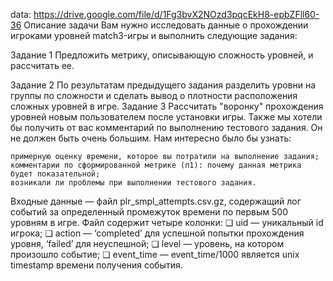 
data: https://drive.google.com/file/d/1Fg3bvX2NOzd3pqcEkH8-epbZFll60-36
Описание задачи Вам нужно исследовать данные о прохождении игроками уровней match3-игры и выполнить следующие задания:

Задание 1
Предложить метрику, описывающую сложность уровней, и рассчитать ее.

Задание 2
По результатам предыдущего задания разделить уровни на группы по сложности и сделать вывод о плотности расположения сложных уровней в игре.
Задание 3
Рассчитать "воронку" прохождения уровней новым пользователем после установки игры.
Также мы хотели бы получить от вас комментарий по выполнению тестового задания. Он не должен быть очень большим. Нам интересно было бы узнать:

    примерную оценку времени, которое вы потратили на выполнение задания;
    комментарии по сформированной метрике (п1): почему данная метрика будет показательной;
    возникали ли проблемы при выполнении тестового задания.
    
Входные данные — файл plr_smpl_attempts.csv.gz, содержащий лог событий за определенный промежуток времени по первым 500 уровням в игре. Файл содержит четыре колонки:
❏ uid — уникальный id игрока;
❏ action — ‘completed’ для успешной попытки прохождения уровня, ‘failed’ для неуспешной;
❏ level — уровень, на котором произошло событие;
❏ event_time — event_time/1000 является unix timestamp времени получения события. 

